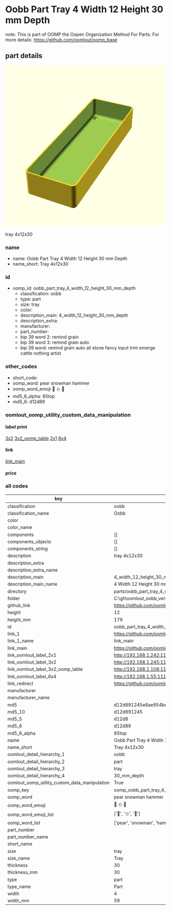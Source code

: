 # Oobb Part Tray 4 Width 12 Height 30 mm Depth  

note: This is part of OOMP the Oopen Organization Method For Parts. For more details: https://github.com/oomlout/oomp_base

##  part details
  

[![](3dpr.png)](3dpr.png)

tray 4x12x30



### name
* name: Oobb Part Tray 4 Width 12 Height 30 mm Depth
* name_short: Tray 4x12x30 
### id
* oomp_id: oobb_part_tray_4_width_12_height_30_mm_depth
  * classification: oobb
  * type: part
  * size: tray
  * color: 
  * description_main: 4_width_12_height_30_mm_depth
  * description_extra: 
  * manufacturer: 
  * part_number: 
  * bip 39 word 2: remind grain
  * bip 39 word 3: remind grain auto
  * bip 39 word: remind grain auto all stone fancy input trim emerge cattle nothing artist

### other_codes
* short_code: 
* oomp_word: pear snowman hammer
* oomp_word_emoji :pear: :snowman: :hammer:
* md5_6_alpha: 85top
* md5_6: d12d89






### oomlout_oomp_utility_custom_data_manipulation
#### label print
[3x2](http://192.168.1.245:1112/?label=oomp%2085top)
[3x2_oomp_table](http://192.168.1.108:1112/?label=oomp%2085top)
[2x1](http://192.168.1.242:1112/?label=oomp%2085top)
[6x4](http://192.168.1.55:1112/?label=oomp%2085top)    

#### link

[link_main](https://github.com/oomlout/oomlout_oobb_version_4_generated_parts/tree/main/navigation_oomp/oobb/part/tray/4_width_12_height_30_mm_depth/part)                              

#### price







### all codes 
| key | value |  
| --- | --- |  
| classification | oobb |  
| classification_name | Oobb |  
| color |  |  
| color_name |  |  
| components | [] |  
| components_objects | [] |  
| components_string | [] |  
| description | tray 4x12x30 |  
| description_extra |  |  
| description_extra_name |  |  
| description_main | 4_width_12_height_30_mm_depth |  
| description_main_name | 4 Width 12 Height 30 mm Depth |  
| directory | parts/oobb_part_tray_4_width_12_height_30_mm_depth |  
| folder | C:\gh\oomlout_oobb_version_4_generated_parts\parts\oobb_part_tray_4_width_12_height_30_mm_depth |  
| github_link | https://github.com/oomlout/oomlout_oomp_part_src/tree/main/parts/oobb_part_tray_4_width_12_height_30_mm_depth |  
| height | 12 |  
| height_mm | 179 |  
| id | oobb_part_tray_4_width_12_height_30_mm_depth |  
| link_1 | https://github.com/oomlout/oomlout_oobb_version_4_generated_parts/tree/main/navigation_oomp/oobb/part/tray/4_width_12_height_30_mm_depth/part |  
| link_1_name | link_main |  
| link_main | https://github.com/oomlout/oomlout_oobb_version_4_generated_parts/tree/main/navigation_oomp/oobb/part/tray/4_width_12_height_30_mm_depth/part |  
| link_oomlout_label_2x1 | http://192.168.1.242:1112/?label=oomp%2085top |  
| link_oomlout_label_3x2 | http://192.168.1.245:1112/?label=oomp%2085top |  
| link_oomlout_label_3x2_oomp_table | http://192.168.1.108:1112/?label=oomp%2085top |  
| link_oomlout_label_6x4 | http://192.168.1.55:1112/?label=oomp%2085top |  
| link_redirect | https://github.com/oomlout/oomlout_oobb_version_4_generated_parts/tree/main/parts/oobb_tray_04_12_30 |  
| manufacturer |  |  
| manufacturer_name |  |  
| md5 | d12d891245e8ae954beb20661f1965ae |  
| md5_10 | d12d891245 |  
| md5_5 | d12d8 |  
| md5_6 | d12d89 |  
| md5_6_alpha | 85top |  
| name | Oobb Part Tray 4 Width 12 Height 30 mm Depth |  
| name_short | Tray 4x12x30  |  
| oomlout_detail_hierarchy_1 | oobb |  
| oomlout_detail_hierarchy_2 | part |  
| oomlout_detail_hierarchy_3 | tray |  
| oomlout_detail_hierarchy_4 | 30_mm_depth |  
| oomlout_oomp_utility_custom_data_manipulation | True |  
| oomp_key | oomp_oobb_part_tray_4_width_12_height_30_mm_depth |  
| oomp_word | pear snowman hammer |  
| oomp_word_emoji | :pear: :snowman: :hammer: |  
| oomp_word_emoji_list | [':pear:', ':snowman:', ':hammer:'] |  
| oomp_word_list | ['pear', 'snowman', 'hammer'] |  
| part_number |  |  
| part_number_name |  |  
| short_name |  |  
| size | tray |  
| size_name | Tray |  
| thickness | 30 |  
| thickness_mm | 30 |  
| type | part |  
| type_name | Part |  
| width | 4 |  
| width_mm | 59 |  

